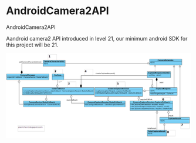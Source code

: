 # AndroidCamera2API
AndroidCamera2API

Aandroid camera2 API introduced in level 21, our minimum android SDK for this project will be 21.

![](image.png)

